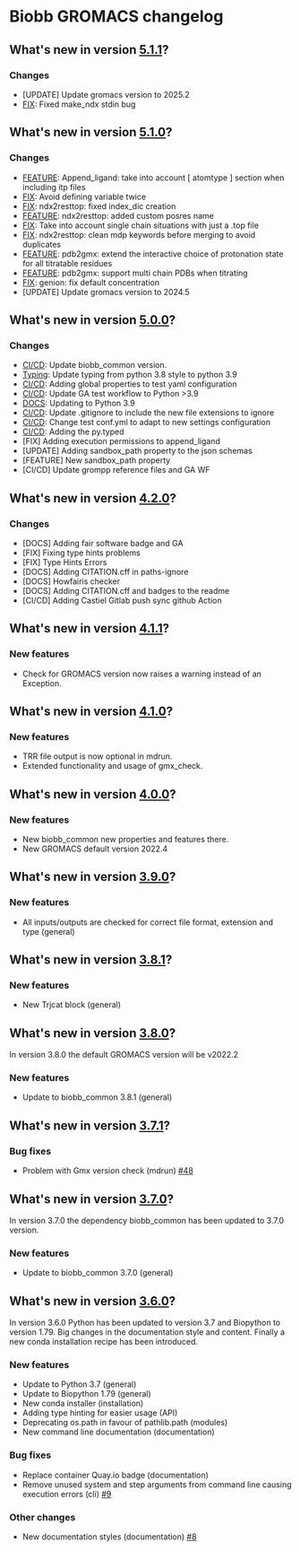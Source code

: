 # Biobb GROMACS changelog

## What's new in version [5.1.1](https://github.com/bioexcel/biobb_gromacs/releases/tag/v5.1.1)?

### Changes
* [UPDATE] Update gromacs version to 2025.2
* [FIX](https://github.com/bioexcel/biobb_gromacs/commit/5c429081aeaae513b61bc273aec2e6c67ff15dce): Fixed make_ndx stdin bug

## What's new in version [5.1.0](https://github.com/bioexcel/biobb_gromacs/releases/tag/v5.1.0)?

### Changes
* [FEATURE](https://github.com/bioexcel/biobb_gromacs/commit/acf09cbc4d4fa5dc5f2db8dee29434e313601beb): Append_ligand: take into account [ atomtype ] section when including itp files
* [FIX](https://github.com/bioexcel/biobb_gromacs/commit/aa6afa4b4346f800d00b5d86d0ba7d342ed74cdc): Avoid defining variable twice
* [FIX](https://github.com/bioexcel/biobb_gromacs/commit/db9a0a62bc38214e5aaeed9b61d1eafb6ad1e8f3): ndx2resttop: fixed index_dic creation
* [FEATURE](https://github.com/bioexcel/biobb_gromacs/commit/c3e9cd901bae89f087e8f5efdfaea8b981533b45): ndx2resttop: added custom posres name
* [FIX](https://github.com/bioexcel/biobb_gromacs/commit/1bcc746b60b6555cc244c086ab3483797e5c52bf): Take into account single chain situations with just a .top file
* [FIX](https://github.com/bioexcel/biobb_gromacs/commit/60f8d26e9495b41cd49797ee33ea5e8c59edfe53): ndx2resttop: clean mdp keywords before merging to avoid duplicates
* [FEATURE](https://github.com/bioexcel/biobb_gromacs/commit/4681ed7c380c2f83970da1280866c8eb414945b7): pdb2gmx: extend the interactive choice of protonation state for all titratable residues
* [FEATURE](https://github.com/bioexcel/biobb_gromacs/commit/your_commit_hash): pdb2gmx: support multi chain PDBs when titrating
* [FIX](https://github.com/bioexcel/biobb_gromacs/commit/762b3a6fcad3b2ad3238212c1190470ce2245b80): genion: fix default concentration 
* [UPDATE] Update gromacs version to 2024.5

## What's new in version [5.0.0](https://github.com/bioexcel/biobb_gromacs/releases/tag/v5.0.0)?

### Changes

* [CI/CD](env.yaml): Update biobb_common version.
* [Typing](ALL): Update typing from python 3.8 style to python 3.9
* [CI/CD](conf.yml): Adding global properties to test yaml configuration
* [CI/CD](linting_and_testing.yaml): Update GA test workflow to Python >3.9
* [DOCS](.readthedocs.yaml): Updating to Python 3.9
* [CI/CD](GITIGNORE): Update .gitignore to include the new file extensions to ignore
* [CI/CD](conf.yml): Change test conf.yml to adapt to new settings configuration
* [CI/CD](py.typed): Adding the py.typed
* [FIX] Adding execution permissions to append_ligand
* [UPDATE] Adding sandbox_path property to the json schemas
* [FEATURE] New sandbox_path property
* [CI/CD] Update grompp reference files and GA WF

## What's new in version [4.2.0](https://github.com/bioexcel/biobb_gromacs/releases/tag/v4.2.0)?

### Changes

* [DOCS] Adding fair software badge and GA
* [FIX] Fixing type hints problems
* [FIX] Type Hints Errors
* [DOCS] Adding CITATION.cff in paths-ignore
* [DOCS] Howfairis checker
* [DOCS] Adding CITATION.cff and badges to the readme
* [CI/CD] Adding Castiel Gitlab push sync github Action


## What's new in version [4.1.1](https://github.com/bioexcel/biobb_gromacs/releases/tag/v4.1.1)?

### New features

* Check for GROMACS version now raises a warning instead of an Exception.

## What's new in version [4.1.0](https://github.com/bioexcel/biobb_gromacs/releases/tag/v4.1.0)?

### New features

* TRR file output is now optional in mdrun.
* Extended functionality and usage of gmx_check.


## What's new in version [4.0.0](https://github.com/bioexcel/biobb_gromacs/releases/tag/v4.0.0)?

### New features

* New biobb_common new properties and features there.
* New GROMACS default version 2022.4


## What's new in version [3.9.0](https://github.com/bioexcel/biobb_gromacs/releases/tag/v3.9.0)?

### New features

* All inputs/outputs are checked for correct file format, extension and type (general)


## What's new in version [3.8.1](https://github.com/bioexcel/biobb_gromacs/releases/tag/v3.8.1)?

### New features

* New Trjcat block (general)



## What's new in version [3.8.0](https://github.com/bioexcel/biobb_gromacs/releases/tag/v3.8.0)?
In version 3.8.0 the default GROMACS version will be v2022.2

### New features

* Update to biobb_common 3.8.1 (general)


## What's new in version [3.7.1](https://github.com/bioexcel/biobb_gromacs/releases/tag/v3.7.1)?

### Bug fixes

* Problem with Gmx version check (mdrun) [#48](https://github.com/bioexcel/biobb_gromacs/issues/48)

## What's new in version [3.7.0](https://github.com/bioexcel/biobb_gromacs/releases/tag/v3.7.0)?
In version 3.7.0 the dependency biobb_common has been updated to 3.7.0 version.

### New features

* Update to biobb_common 3.7.0 (general)

## What's new in version [3.6.0](https://github.com/bioexcel/biobb_gromacs/releases/tag/v3.6.0)?
In version 3.6.0 Python has been updated to version 3.7 and Biopython to version 1.79.
Big changes in the documentation style and content. Finally a new conda installation recipe has been introduced.

### New features

* Update to Python 3.7 (general)
* Update to Biopython 1.79 (general)
* New conda installer (installation)
* Adding type hinting for easier usage (API)
* Deprecating os.path in favour of pathlib.path (modules)
* New command line documentation (documentation)

### Bug fixes

* Replace container Quay.io badge (documentation)
* Remove unused system and step arguments from command line causing execution errors (cli) [#9](https://github.com/bioexcel/biobb_model/issues/9)

### Other changes

* New documentation styles (documentation) [#8](https://github.com/bioexcel/biobb_model/issues/8)
